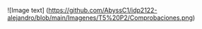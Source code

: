 ![Image text] (https://github.com/AbyssC1/idp2122-alejandro/blob/main/Imagenes/T5%20P2/Comprobaciones.png)
